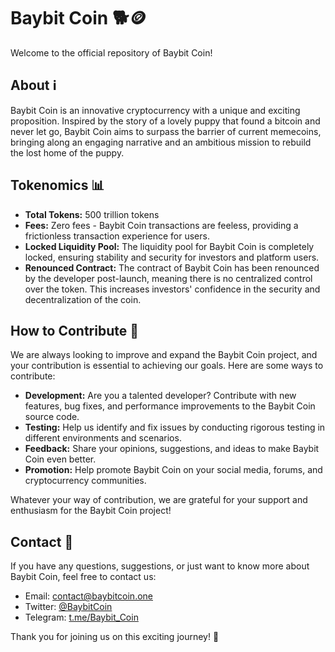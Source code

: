# Baybit Coin 🐕🪙 

Welcome to the official repository of Baybit Coin!

## About ℹ️

Baybit Coin is an innovative cryptocurrency with a unique and exciting proposition. Inspired by the story of a lovely puppy that found a bitcoin and never let go, Baybit Coin aims to surpass the barrier of current memecoins, bringing along an engaging narrative and an ambitious mission to rebuild the lost home of the puppy.

## Tokenomics 📊

- **Total Tokens:** 500 trillion tokens
- **Fees:** Zero fees - Baybit Coin transactions are feeless, providing a frictionless transaction experience for users.
- **Locked Liquidity Pool:** The liquidity pool for Baybit Coin is completely locked, ensuring stability and security for investors and platform users.
- **Renounced Contract:** The contract of Baybit Coin has been renounced by the developer post-launch, meaning there is no centralized control over the token. This increases investors' confidence in the security and decentralization of the coin.

## How to Contribute 🤝

We are always looking to improve and expand the Baybit Coin project, and your contribution is essential to achieving our goals. Here are some ways to contribute:

- **Development:** Are you a talented developer? Contribute with new features, bug fixes, and performance improvements to the Baybit Coin source code.
- **Testing:** Help us identify and fix issues by conducting rigorous testing in different environments and scenarios.
- **Feedback:** Share your opinions, suggestions, and ideas to make Baybit Coin even better.
- **Promotion:** Help promote Baybit Coin on your social media, forums, and cryptocurrency communities.

Whatever your way of contribution, we are grateful for your support and enthusiasm for the Baybit Coin project!

## Contact 📧

If you have any questions, suggestions, or just want to know more about Baybit Coin, feel free to contact us:

- Email: contact@baybitcoin.one
- Twitter: [@BaybitCoin](https://twitter.com/BaybitCoin)
- Telegram: [t.me/Baybit_Coin](https://t.me/Baybit_Coin)

Thank you for joining us on this exciting journey! 🚀
